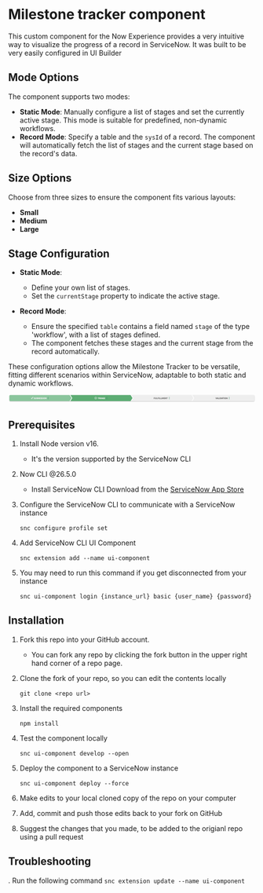 # Milestone tracker component

This custom component for the Now Experience provides a very intuitive way to visualize  the progress of a record in ServiceNow. It was built to be very easily configured in UI Builder

## Mode Options
The component supports two modes:

- **Static Mode**: Manually configure a list of stages and set the currently active stage. This mode is suitable for predefined, non-dynamic workflows.
- **Record Mode**: Specify a table and the `sysId` of a record. The component will automatically fetch the list of stages and the current stage based on the record's data.

## Size Options
Choose from three sizes to ensure the component fits various layouts:

- **Small**
- **Medium**
- **Large**

## Stage Configuration
- **Static Mode**:
  - Define your own list of stages.
  - Set the `currentStage` property to indicate the active stage.

- **Record Mode**:
  - Ensure the specified `table` contains a field named `stage` of the type 'workflow', with a list of stages defined.
  - The component fetches these stages and the current stage from the record automatically.

These configuration options allow the Milestone Tracker to be versatile, fitting different scenarios within ServiceNow, adaptable to both static and dynamic workflows.


![Preview of Milestone tracker](./doc/milestone-tracker.png)

## Prerequisites
1. Install Node version v16.
    * It's the version supported by the ServiceNow CLI

2. Now CLI @26.5.0
    * Install ServiceNow CLI
    Download from the [ServiceNow App Store](https://store.servicenow.com/sn_appstore_store.do#!/store/application/9085854adbb52810122156a8dc961910/1.1.0?referer=%2Fstore%2Fsearch%3Flistingtype%3Dallintegrations%25253Bancillary_app%25253Bcertified_apps%25253Bcontent%25253Bindustry_solution%25253Boem%25253Butility%25253Btemplate%26q%3DServiceNow%2520CLI&sl=sh)

3. Configure the ServiceNow CLI to communicate with a ServiceNow instance
    ```
    snc configure profile set
    ```

4. Add ServiceNow CLI UI Component
    ```
    snc extension add --name ui-component
    ```

5.  You may need to run this command if you get disconnected from your instance
    ```
    snc ui-component login {instance_url} basic {user_name} {password}
    ```

## Installation

1. Fork this repo into your GitHub account.
    * You can fork any repo by clicking the fork button in the upper right hand corner of a repo page.
2. Clone the fork of your repo, so you can edit the contents locally
    ```
    git clone <repo url>
    ```
3. Install the required components
    ```
    npm install
    ```
3. Test the component locally
    ```
    snc ui-component develop --open
    ```
4. Deploy the component to a ServiceNow instance
    ```
    snc ui-component deploy --force
    ```
5. Make edits to your local cloned copy of the repo on your computer

6. Add, commit and push those edits back to your fork on GitHub

7. Suggest the changes that you made, to be added to the origianl repo using a pull request



## Troubleshooting

. Run the following command
    ```
    snc extension update --name ui-component
    ```